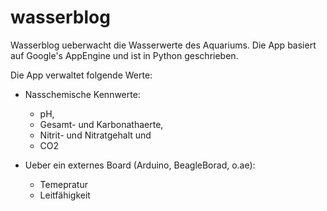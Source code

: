wasserblog
==========

Wasserblog ueberwacht die Wasserwerte des Aquariums. Die App basiert auf Google's
AppEngine und ist in Python geschrieben.

Die App verwaltet folgende Werte:
* Nasschemische Kennwerte:
	- pH,
	- Gesamt- und Karbonathaerte, 
	- Nitrit- und Nitratgehalt und
	- CO2

* Ueber ein externes Board (Arduino, BeagleBorad, o.ae):
	- Temepratur
	- Leitfähigkeit

